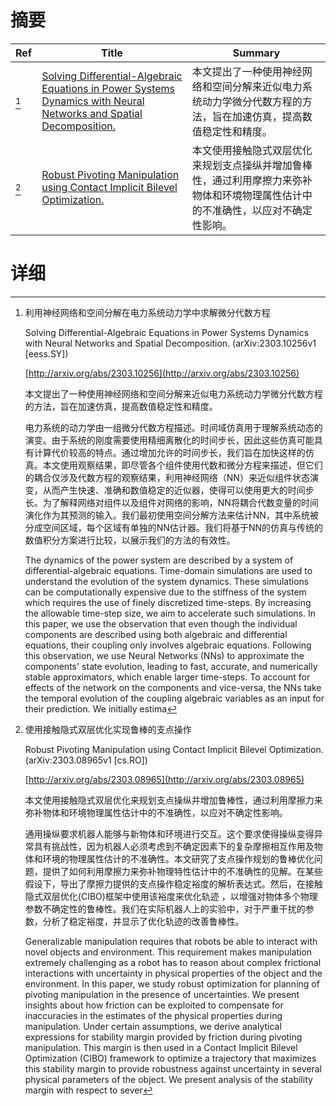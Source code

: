 # 摘要

| Ref | Title | Summary |
| --- | --- | --- |
| [^1] | [Solving Differential-Algebraic Equations in Power Systems Dynamics with Neural Networks and Spatial Decomposition.](http://arxiv.org/abs/2303.10256) | 本文提出了一种使用神经网络和空间分解来近似电力系统动力学微分代数方程的方法，旨在加速仿真，提高数值稳定性和精度。 |
| [^2] | [Robust Pivoting Manipulation using Contact Implicit Bilevel Optimization.](http://arxiv.org/abs/2303.08965) | 本文使用接触隐式双层优化来规划支点操纵并增加鲁棒性，通过利用摩擦力来弥补物体和环境物理属性估计中的不准确性，以应对不确定性影响。 |

# 详细

[^1]: 利用神经网络和空间分解在电力系统动力学中求解微分代数方程

    Solving Differential-Algebraic Equations in Power Systems Dynamics with Neural Networks and Spatial Decomposition. (arXiv:2303.10256v1 [eess.SY])

    [http://arxiv.org/abs/2303.10256](http://arxiv.org/abs/2303.10256)

    本文提出了一种使用神经网络和空间分解来近似电力系统动力学微分代数方程的方法，旨在加速仿真，提高数值稳定性和精度。

    

    电力系统的动力学由一组微分代数方程描述。时间域仿真用于理解系统动态的演变。由于系统的刚度需要使用精细离散化的时间步长，因此这些仿真可能具有计算代价较高的特点。通过增加允许的时间步长，我们旨在加快这样的仿真。本文使用观察结果，即尽管各个组件使用代数和微分方程来描述，但它们的耦合仅涉及代数方程的观察结果，利用神经网络（NN）来近似组件状态演变，从而产生快速、准确和数值稳定的近似器，使得可以使用更大的时间步长。为了解释网络对组件以及组件对网络的影响，NN将耦合代数变量的时间演化作为其预测的输入。我们最初使用空间分解方法来估计NN，其中系统被分成空间区域，每个区域有单独的NN估计器。我们将基于NN的仿真与传统的数值积分方案进行比较，以展示我们的方法的有效性。

    The dynamics of the power system are described by a system of differential-algebraic equations. Time-domain simulations are used to understand the evolution of the system dynamics. These simulations can be computationally expensive due to the stiffness of the system which requires the use of finely discretized time-steps. By increasing the allowable time-step size, we aim to accelerate such simulations. In this paper, we use the observation that even though the individual components are described using both algebraic and differential equations, their coupling only involves algebraic equations. Following this observation, we use Neural Networks (NNs) to approximate the components' state evolution, leading to fast, accurate, and numerically stable approximators, which enable larger time-steps. To account for effects of the network on the components and vice-versa, the NNs take the temporal evolution of the coupling algebraic variables as an input for their prediction. We initially estima
    
[^2]: 使用接触隐式双层优化实现鲁棒的支点操作

    Robust Pivoting Manipulation using Contact Implicit Bilevel Optimization. (arXiv:2303.08965v1 [cs.RO])

    [http://arxiv.org/abs/2303.08965](http://arxiv.org/abs/2303.08965)

    本文使用接触隐式双层优化来规划支点操纵并增加鲁棒性，通过利用摩擦力来弥补物体和环境物理属性估计中的不准确性，以应对不确定性影响。

    

    通用操纵要求机器人能够与新物体和环境进行交互。这个要求使得操纵变得异常具有挑战性，因为机器人必须考虑到不确定因素下的复杂摩擦相互作用及物体和环境的物理属性估计的不准确性。本文研究了支点操作规划的鲁棒优化问题，提供了如何利用摩擦力来弥补物理特性估计中的不准确性的见解。在某些假设下，导出了摩擦力提供的支点操作稳定裕度的解析表达式。然后，在接触隐式双层优化(CIBO)框架中使用该裕度来优化轨迹 ，以增强对物体多个物理参数不确定性的鲁棒性。我们在实际机器人上的实验中，对于严重干扰的参数，分析了稳定裕度，并显示了优化轨迹的改善鲁棒性。

    Generalizable manipulation requires that robots be able to interact with novel objects and environment. This requirement makes manipulation extremely challenging as a robot has to reason about complex frictional interactions with uncertainty in physical properties of the object and the environment. In this paper, we study robust optimization for planning of pivoting manipulation in the presence of uncertainties. We present insights about how friction can be exploited to compensate for inaccuracies in the estimates of the physical properties during manipulation. Under certain assumptions, we derive analytical expressions for stability margin provided by friction during pivoting manipulation. This margin is then used in a Contact Implicit Bilevel Optimization (CIBO) framework to optimize a trajectory that maximizes this stability margin to provide robustness against uncertainty in several physical parameters of the object. We present analysis of the stability margin with respect to sever
    

